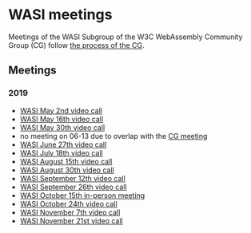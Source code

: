 # WASI meetings

Meetings of the WASI Subgroup of the W3C WebAssembly Community Group (CG) follow
[the process of the CG](https://github.com/WebAssembly/meetings).

## Meetings

### 2019

 * [WASI May 2nd video call](2019/WASI-05-02.md)
 * [WASI May 16th video call](2019/WASI-05-16.md)
 * [WASI May 30th video call](2019/WASI-05-30.md)
 * no meeting on 06-13 due to overlap with the [CG meeting](https://github.com/WebAssembly/meetings/blob/master/2019/CG-06.md)
 * [WASI June 27th video call](2019/WASI-06-27.md)
 * [WASI July 18th video call](2019/WASI-07-18.md)
 * [WASI August 15th video call](2019/WASI-08-15.md)
 * [WASI August 30th video call](2019/WASI-08-30.md)
 * [WASI September 12th video call](2019/WASI-09-12.md)
 * [WASI September 26th video call](2019/WASI-09-26.md)
 * [WASI October 15th in-person meeting](2019/WASI-10-15.md)
 * [WASI October 24th video call](2019/WASI-10-24.md)
 * [WASI November 7th video call](2019/WASI-11-07.md)
 * [WASI November 21st video call](2019/WASI-11-21.md)
